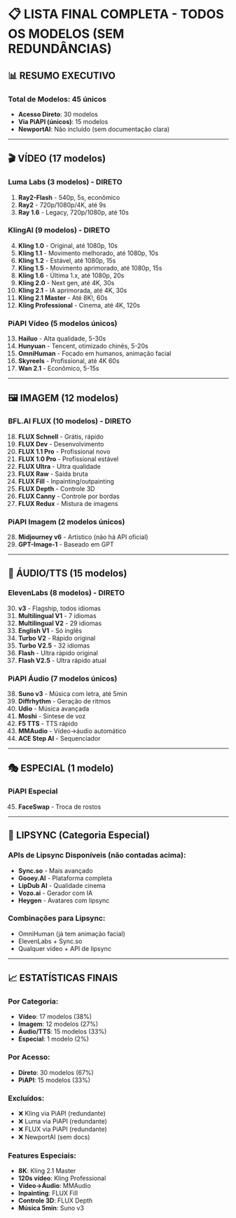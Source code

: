 # 📋 LISTA FINAL COMPLETA - TODOS OS MODELOS (SEM REDUNDÂNCIAS)

## 📊 RESUMO EXECUTIVO

### Total de Modelos: 45 únicos
- **Acesso Direto**: 30 modelos
- **Via PiAPI (únicos)**: 15 modelos
- **NewportAI**: Não incluído (sem documentação clara)

---

## 🎬 **VÍDEO** (17 modelos)

### Luma Labs (3 modelos) - DIRETO
1. **Ray2-Flash** - 540p, 5s, econômico
2. **Ray2** - 720p/1080p/4K, até 9s
3. **Ray 1.6** - Legacy, 720p/1080p, até 10s

### KlingAI (9 modelos) - DIRETO
4. **Kling 1.0** - Original, até 1080p, 10s
5. **Kling 1.1** - Movimento melhorado, até 1080p, 10s
6. **Kling 1.2** - Estável, até 1080p, 15s
7. **Kling 1.5** - Movimento aprimorado, até 1080p, 15s
8. **Kling 1.6** - Última 1.x, até 1080p, 20s
9. **Kling 2.0** - Next gen, até 4K, 30s
10. **Kling 2.1** - IA aprimorada, até 4K, 30s
11. **Kling 2.1 Master** - Até 8K!, 60s
12. **Kling Professional** - Cinema, até 4K, 120s

### PiAPI Vídeo (5 modelos únicos)
13. **Hailuo** - Alta qualidade, 5-30s
14. **Hunyuan** - Tencent, otimizado chinês, 5-20s
15. **OmniHuman** - Focado em humanos, animação facial
16. **Skyreels** - Profissional, até 4K 60s
17. **Wan 2.1** - Econômico, 5-15s

---

## 🖼️ **IMAGEM** (12 modelos)

### BFL.AI FLUX (10 modelos) - DIRETO
18. **FLUX Schnell** - Grátis, rápido
19. **FLUX Dev** - Desenvolvimento
20. **FLUX 1.1 Pro** - Profissional novo
21. **FLUX 1.0 Pro** - Profissional estável
22. **FLUX Ultra** - Ultra qualidade
23. **FLUX Raw** - Saída bruta
24. **FLUX Fill** - Inpainting/outpainting
25. **FLUX Depth** - Controle 3D
26. **FLUX Canny** - Controle por bordas
27. **FLUX Redux** - Mistura de imagens

### PiAPI Imagem (2 modelos únicos)
28. **Midjourney v6** - Artístico (não há API oficial)
29. **GPT-Image-1** - Baseado em GPT

---

## 🎵 **ÁUDIO/TTS** (15 modelos)

### ElevenLabs (8 modelos) - DIRETO
30. **v3** - Flagship, todos idiomas
31. **Multilingual V1** - 7 idiomas
32. **Multilingual V2** - 29 idiomas
33. **English V1** - Só inglês
34. **Turbo V2** - Rápido original
35. **Turbo V2.5** - 32 idiomas
36. **Flash** - Ultra rápido original
37. **Flash V2.5** - Ultra rápido atual

### PiAPI Áudio (7 modelos únicos)
38. **Suno v3** - Música com letra, até 5min
39. **Diffrhythm** - Geração de ritmos
40. **Udio** - Música avançada
41. **Moshi** - Síntese de voz
42. **F5 TTS** - TTS rápido
43. **MMAudio** - Vídeo→áudio automático
44. **ACE Step AI** - Sequenciador

---

## 🎭 **ESPECIAL** (1 modelo)

### PiAPI Especial
45. **FaceSwap** - Troca de rostos

---

## 🎯 **LIPSYNC** (Categoria Especial)

### APIs de Lipsync Disponíveis (não contadas acima):
- **Sync.so** - Mais avançado
- **Gooey.AI** - Plataforma completa
- **LipDub AI** - Qualidade cinema
- **Vozo.ai** - Gerador com IA
- **Heygen** - Avatares com lipsync

### Combinações para Lipsync:
- OmniHuman (já tem animação facial)
- ElevenLabs + Sync.so
- Qualquer vídeo + API de lipsync

---

## 📈 ESTATÍSTICAS FINAIS

### Por Categoria:
- **Vídeo**: 17 modelos (38%)
- **Imagem**: 12 modelos (27%)
- **Áudio/TTS**: 15 modelos (33%)
- **Especial**: 1 modelo (2%)

### Por Acesso:
- **Direto**: 30 modelos (67%)
- **PiAPI**: 15 modelos (33%)

### Excluídos:
- ❌ Kling via PiAPI (redundante)
- ❌ Luma via PiAPI (redundante)
- ❌ FLUX via PiAPI (redundante)
- ❌ NewportAI (sem docs)

### Features Especiais:
- **8K**: Kling 2.1 Master
- **120s vídeo**: Kling Professional
- **Vídeo→Áudio**: MMAudio
- **Inpainting**: FLUX Fill
- **Controle 3D**: FLUX Depth
- **Música 5min**: Suno v3